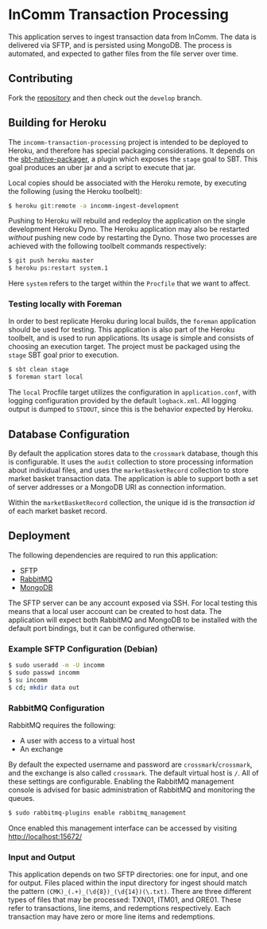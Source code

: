 # InComm Transaction Processing
This application serves to ingest transaction data from InComm. The data is delivered via SFTP, and is persisted
using MongoDB. The process is automated, and expected to gather files from the file server over time.  

## Contributing
Fork the [repository](http://gitlab-peu0633d.cloudapp.net/crossmark/incomm-transaction-processing) and then check
out the `develop` branch.

## Building for Heroku
The `incomm-transaction-processing` project is intended to be deployed to Heroku, and therefore has special
packaging considerations. It depends on the [sbt-native-packager](https://github.com/sbt/sbt-native-packager),
a plugin which exposes the `stage` goal to SBT. This goal produces an uber jar and a script to execute that jar.

Local copies should be associated with the Heroku remote, by executing the following (using the Heroku toolbelt):
```bash
$ heroku git:remote -a incomm-ingest-development
```

Pushing to Heroku will rebuild and redeploy the application on the single development Heroku Dyno. The Heroku
application may also be restarted _without_ pushing new code by restarting the Dyno. Those two processes are
achieved with the following toolbelt commands respectively:
```bash
$ git push heroku master
$ heroku ps:restart system.1
```
Here `system` refers to the target within the `Procfile` that we want to affect.

### Testing locally with Foreman
In order to best replicate Heroku during local builds, the `foreman` application should be used for testing.
This application is also part of the Heroku toolbelt, and is used to run applications. Its usage is simple and
consists of choosing an execution target. The project must be packaged using the `stage` SBT goal prior to
execution.
```bash
$ sbt clean stage
$ foreman start local
```
The `local` Procfile target utilizes the configuration in `application.conf`, with logging configuration provided
by the default `logback.xml`. All logging output is dumped to `STDOUT`, since this is the behavior expected by
Heroku.

## Database Configuration
By default the application stores data to the `crossmark` database, though this is configurable. It uses the `audit`
collection to store processing information about individual files, and uses the `marketBasketRecord` collection to
store market basket transaction data. The application is able to support both a set of server addresses or a MongoDB
URI as connection information.

Within the `marketBasketRecord` collection, the unique id is the _transaction id_ of each market basket record.

## Deployment
The following dependencies are required to run this application:
- SFTP
- [RabbitMQ](http://www.rabbitmq.com/)
- [MongoDB](http://www.mongodb.org/)

The SFTP server can be any account exposed via SSH. For local testing this means that a local user account can be
created to host data. The application will expect both RabbitMQ and MongoDB to be installed with the default port 
bindings, but it can be configured otherwise.

### Example SFTP Configuration (Debian)
```bash
$ sudo useradd -m -U incomm
$ sudo passwd incomm
$ su incomm 
$ cd; mkdir data out
```

### RabbitMQ Configuration
RabbitMQ requires the following:
- A user with access to a virtual host
- An exchange

By default the expected username and password are `crossmark`/`crossmark`, and the exchange is also called `crossmark`.
The default virtual host is `/`. All of these settings are configurable. Enabling the RabbitMQ management console is
advised for basic administration of RabbitMQ and monitoring the queues.
```bash
$ sudo rabbitmq-plugins enable rabbitmq_management
```
Once enabled this management interface can be accessed by visiting [http://localhost:15672/](http://localhost:15672/)

### Input and Output
This application depends on two SFTP directories: one for input, and one for output. Files placed within the input
directory for ingest should match the pattern `(CMK)_(.+)_(\d{8})_(\d{14})(\.txt)`. There are three different types of
files that may be processed: TXN01, ITM01, and ORE01. These refer to transactions, line items, and redemptions
respectively. Each transaction may have zero or more line items and redemptions.

